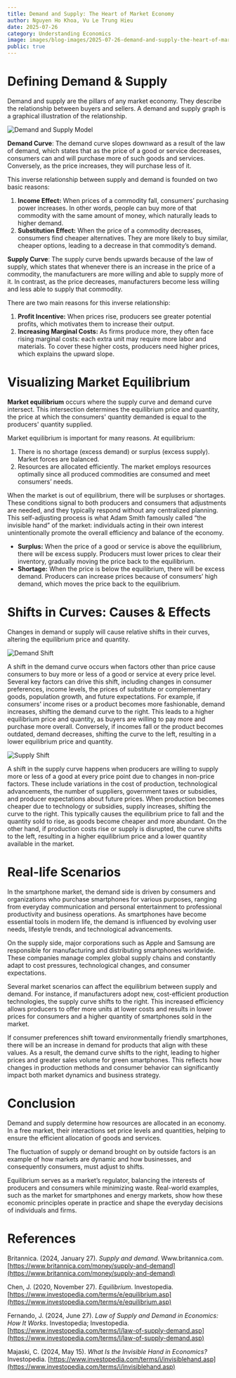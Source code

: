 ```yaml
---
title: Demand and Supply: The Heart of Market Economy
author: Nguyen Ho Khoa, Vu Le Trung Hieu
date: 2025-07-26
category: Understanding Economics
image: images/blog-images/2025-07-26-demand-and-supply-the-heart-of-market-economy/post-image.png
public: true
---
```


# Defining Demand & Supply

Demand and supply are the pillars of any market economy. They describe the relationship between buyers and sellers. A demand and supply graph is a graphical illustration of the relationship.

![Demand and Supply Model](../images/blog-images/2025-07-26-demand-and-supply-the-heart-of-market-economy/demand-supply-model.png)

**Demand Curve**: The demand curve slopes downward as a result of the law of demand, which states that as the price of a good or service decreases, consumers can and will purchase more of such goods and services. Conversely, as the price increases, they will purchase less of it.

This inverse relationship between supply and demand is founded on two basic reasons:

1. **Income Effect:** When prices of a commodity fall, consumers’ purchasing power increases. In other words, people can buy more of that commodity with the same amount of money, which naturally leads to higher demand.  
2. **Substitution Effect:** When the price of a commodity decreases, consumers find cheaper alternatives. They are more likely to buy similar, cheaper options, leading to a decrease in that commodity’s demand.

**Supply Curve**: The supply curve bends upwards because of the law of supply, which states that whenever there is an increase in the price of a commodity, the manufacturers are more willing and able to supply more of it. In contrast, as the price decreases, manufacturers become less willing and less able to supply that commodity.

There are two main reasons for this inverse relationship:

1. **Profit Incentive:** When prices rise, producers see greater potential profits, which motivates them to increase their output.  
2. **Increasing Marginal Costs:** As firms produce more, they often face rising marginal costs: each extra unit may require more labor and materials. To cover these higher costs, producers need higher prices, which explains the upward slope.

# Visualizing Market Equilibrium

**Market equilibrium** occurs where the supply curve and demand curve intersect. This intersection determines the equilibrium price and quantity, the price at which the consumers' quantity demanded is equal to the producers' quantity supplied.

Market equilibrium is important for many reasons. At equilibrium:

1. There is no shortage (excess demand) or surplus (excess supply). Market forces are balanced.  
2. Resources are allocated efficiently. The market employs resources optimally since all produced commodities are consumed and meet consumers’ needs.

When the market is out of equilibrium, there will be surpluses or shortages. These conditions signal to both producers and consumers that adjustments are needed, and they typically respond without any centralized planning. This self-adjusting process is what Adam Smith famously called “the invisible hand” of the market: individuals acting in their own interest unintentionally promote the overall efficiency and balance of the economy.

* **Surplus:** When the price of a good or service is above the equilibrium, there will be excess supply. Producers must lower prices to clear their inventory, gradually moving the price back to the equilibrium.  
* **Shortage:** When the price is below the equilibrium, there will be excess demand. Producers can increase prices because of consumers’ high demand, which moves the price back to the equilibrium.

# Shifts in Curves: Causes & Effects

Changes in demand or supply will cause relative shifts in their curves, altering the equilibrium price and quantity.

![Demand Shift](../images/blog-images/2025-07-26-demand-and-supply-the-heart-of-market-economy/demand-shift.png)

A shift in the demand curve occurs when factors other than price cause consumers to buy more or less of a good or service at every price level. Several key factors can drive this shift, including changes in consumer preferences, income levels, the prices of substitute or complementary goods, population growth, and future expectations. For example, if consumers' income rises or a product becomes more fashionable, demand increases, shifting the demand curve to the right. This leads to a higher equilibrium price and quantity, as buyers are willing to pay more and purchase more overall. Conversely, if incomes fall or the product becomes outdated, demand decreases, shifting the curve to the left, resulting in a lower equilibrium price and quantity.

![Supply Shift](../images/blog-images/2025-07-26-demand-and-supply-the-heart-of-market-economy/supply-shift.png)

A shift in the supply curve happens when producers are willing to supply more or less of a good at every price point due to changes in non-price factors. These include variations in the cost of production, technological advancements, the number of suppliers, government taxes or subsidies, and producer expectations about future prices. When production becomes cheaper due to technology or subsidies, supply increases, shifting the curve to the right. This typically causes the equilibrium price to fall and the quantity sold to rise, as goods become cheaper and more abundant. On the other hand, if production costs rise or supply is disrupted, the curve shifts to the left, resulting in a higher equilibrium price and a lower quantity available in the market.

# Real-life Scenarios

In the smartphone market, the demand side is driven by consumers and organizations who purchase smartphones for various purposes, ranging from everyday communication and personal entertainment to professional productivity and business operations. As smartphones have become essential tools in modern life, the demand is influenced by evolving user needs, lifestyle trends, and technological advancements.

On the supply side, major corporations such as Apple and Samsung are responsible for manufacturing and distributing smartphones worldwide. These companies manage complex global supply chains and constantly adapt to cost pressures, technological changes, and consumer expectations.

Several market scenarios can affect the equilibrium between supply and demand. For instance, if manufacturers adopt new, cost-efficient production technologies, the supply curve shifts to the right. This increased efficiency allows producers to offer more units at lower costs and results in lower prices for consumers and a higher quantity of smartphones sold in the market.

If consumer preferences shift toward environmentally friendly smartphones, there will be an increase in demand for products that align with these values. As a result, the demand curve shifts to the right, leading to higher prices and greater sales volume for green smartphones. This reflects how changes in production methods and consumer behavior can significantly impact both market dynamics and business strategy.

# Conclusion

Demand and supply determine how resources are allocated in an economy. In a free market, their interactions set price levels and quantities, helping to ensure the efficient allocation of goods and services.

The fluctuation of supply or demand brought on by outside factors is an example of how markets are dynamic and how businesses, and consequently consumers, must adjust to shifts.

Equilibrium serves as a market’s regulator, balancing the interests of producers and consumers while minimizing waste. Real-world examples, such as the market for smartphones and energy markets, show how these economic principles operate in practice and shape the everyday decisions of individuals and firms.

# References

Britannica. (2024, January 27). *Supply and demand*. Www.britannica.com. [https://www.britannica.com/money/supply-and-demand](https://www.britannica.com/money/supply-and-demand)  

Chen, J. (2020, November 27). *Equilibrium*. Investopedia. [https://www.investopedia.com/terms/e/equilibrium.asp](https://www.investopedia.com/terms/e/equilibrium.asp)  

Fernando, J. (2024, June 27). *Law of Supply and Demand in Economics: How It Works*. Investopedia; Investopedia. [https://www.investopedia.com/terms/l/law-of-supply-demand.asp](https://www.investopedia.com/terms/l/law-of-supply-demand.asp)
  
Majaski, C. (2024, May 15). *What Is the Invisible Hand in Economics?* Investopedia. [https://www.investopedia.com/terms/i/invisiblehand.asp](https://www.investopedia.com/terms/i/invisiblehand.asp)